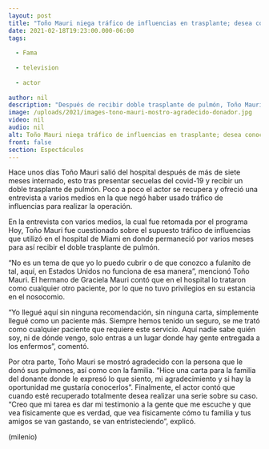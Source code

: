 ```yaml
---
layout: post
title: "Toño Mauri niega tráfico de influencias en trasplante; desea conocer a familia de donador"
date: 2021-02-18T19:23:00.000-06:00
tags:
  
  - Fama
  
  - television
  
  - actor
  
author: nil
description: "Después de recibir doble trasplante de pulmón, Toño Mauri negó tráfico de influencias en el proceso. "
image: /uploads/2021/images-tono-mauri-mostro-agradecido-donador.jpg
video: nil
audio: nil
alt: Toño Mauri niega tráfico de influencias en trasplante; desea conocer a familia de donador
front: false
section: Espectáculos
---
```


Hace unos días Toño Mauri salió del hospital después de más de siete meses internado, esto tras presentar secuelas del covid-19 y recibir un doble trasplante de pulmón. Poco a poco el actor se recupera y ofreció una entrevista a varios medios en la que negó haber usado tráfico de influencias para realizar la operación. 

En la entrevista con varios medios, la cual fue retomada por el programa Hoy, Toño Mauri fue cuestionado sobre el supuesto tráfico de influencias que utilizó en el hospital de Miami en donde permaneció por varios meses para así recibir el doble trasplante de pulmón. 

“No es un tema de que yo lo puedo cubrir o de que conozco a fulanito de tal, aquí, en Estados Unidos no funciona de esa manera”, mencionó Toño Mauri. 
El hermano de Graciela Mauri contó que en el hospital lo trataron como cualquier otro paciente, por lo que no tuvo privilegios en su estancia en el nosocomio. 

“Yo llegué aquí sin ninguna recomendación, sin ninguna carta, simplemente llegué como un paciente más. Siempre hemos tenido un seguro, se me trató como cualquier paciente que requiere este servicio. Aquí nadie sabe quién soy, ni de dónde vengo, solo entras a un lugar donde hay gente entregada a los enfermos”, comentó. 

Por otra parte, Toño Mauri se mostró agradecido con la persona que le donó sus pulmones, así como con la familia. 
“Hice una carta para la familia del donante donde le expresó lo que siento, mi agradecimiento y si hay la oportunidad me gustaría conocerlos”. 
Finalmente, el actor contó que cuando esté recuperado totalmente desea realizar una serie sobre su caso. 
“Creo que mi tarea es dar mi testimonio a la gente que me escuche y que vea físicamente que es verdad, que vea físicamente cómo tu familia y tus amigos se van gastando, se van entristeciendo”, explicó. 

(milenio)